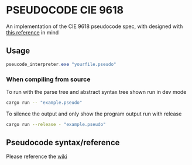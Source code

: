 # PSEUDOCODE CIE 9618

An implementation of the CIE 9618 pseudocode spec, with designed with [this reference](https://pastpapers.co/cie/A-Level/Computer%20Science%20(for%20first%20examination%20in%202021)%20(9618)/Syllabus%20&%20Specimen/9618_y21_sg.pdf) in mind

## Usage

```powershell
pseucode_interpreter.exe "yourfile.pseudo"
```

### When compiling from source

To run with the parse tree and abstract syntax tree shown run in dev mode

```bash
cargo run -- "example.pseudo"
```

To silence the output and only show the program output run with release

```bash
cargo run --release - "example.pseudo"
```

## Pseudocode syntax/reference
Please reference the [wiki](../../wiki)
